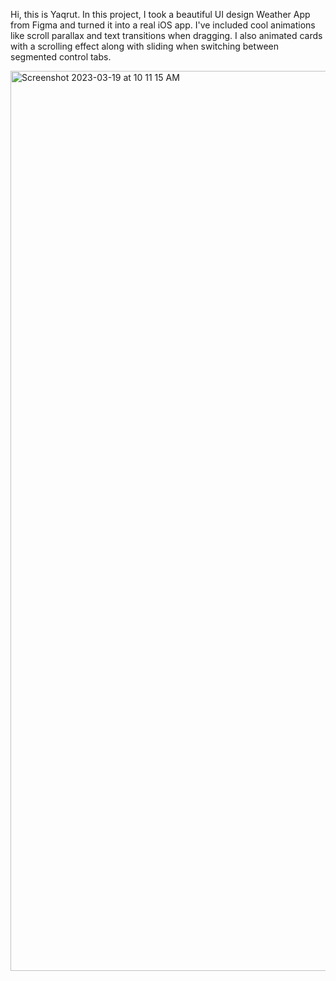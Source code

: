 Hi, this is Yaqrut. 
In this project, I took a beautiful UI design Weather App from Figma and turned it into a real iOS app. 
I've included cool animations 
like scroll parallax and text transitions when dragging. 
I also animated cards with a scrolling effect along with sliding when switching between segmented control tabs.


<img width="1440" alt="Screenshot 2023-03-19 at 10 11 15 AM" src="https://user-images.githubusercontent.com/111048204/226189121-20165bd2-6ab3-48cf-80be-9b38e4a52f04.png">

